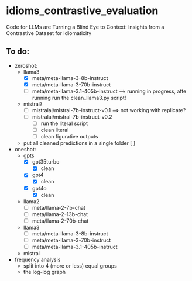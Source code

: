 # idioms_contrastive_evaluation
Code for LLMs are Turning a Blind Eye to Context: Insights from a Contrastive Dataset for Idiomaticity

## To do:
* zeroshot:
  * llama3
    - [X] meta/meta-llama-3-8b-instruct 
    - [X] meta/meta-llama-3-70b-instruct
    - [ ] meta/meta-llama-3.1-405b-instruct ==> running in progress, afte running run the clean_llama3.py script!
  * mistral?
    - [ ] mistralai/mistral-7b-instruct-v0.1 ==> not working with replicate?
    - [ ] mistralai/mistral-7b-instruct-v0.2
        - [ ] run the literal script
        - [ ] clean literal
        - [ ] clean figurative outputs
   * put all cleaned predictions in a single folder [ ]
* oneshot:
  * gpts
    - [X] gpt35turbo
        - [X] clean
    - [X] gpt4
        - [X] clean
    - [X] gpt4o
        - [X] clean
          
  * llama2
    - [ ] meta/llama-2-7b-chat
    - [ ] meta/llama-2-13b-chat
    - [ ] meta/llama-2-70b-chat
  * llama3
    - [ ] meta/meta-llama-3-8b-instruct
    - [ ] meta/meta-llama-3-70b-instruct
    - [ ] meta/meta-llama-3.1-405b-instruct
  * mistral
* frequency analysis
  * split into 4 (more or less) equal groups
  * the log-log graph
